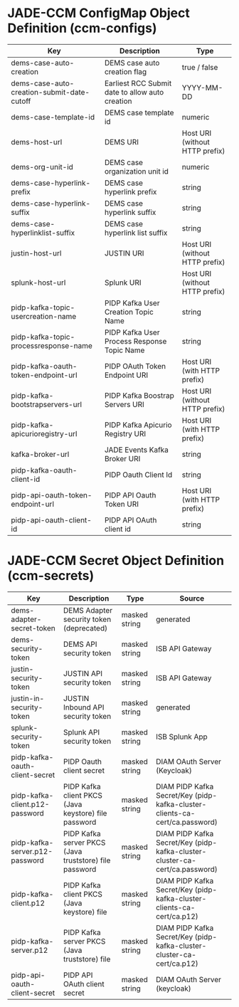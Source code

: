 # JADE-CCM ConfigMap Object Definition (ccm-configs)

| Key | Description | Type | 
| - | - | - |
| dems-case-auto-creation | DEMS case auto creation flag | true / false |
| dems-case-auto-creation-submit-date-cutoff | Earliest RCC Submit date to allow auto creation | YYYY-MM-DD |
| dems-case-template-id | DEMS case template id | numeric |
| dems-host-url | DEMS URI | Host URI (without HTTP prefix) |
| dems-org-unit-id | DEMS case organization unit id | numeric |
| dems-case-hyperlink-prefix | DEMS case hyperlink prefix | string |
| dems-case-hyperlink-suffix | DEMS case hyperlink suffix | string |
| dems-case-hyperlinklist-suffix | DEMS case hyperlink list suffix | string |
| justin-host-url | JUSTIN URI | Host URI (without HTTP prefix) |
| splunk-host-url | Splunk URI | Host URI (without HTTP prefix) |
| pidp-kafka-topic-usercreation-name | PIDP Kafka User Creation Topic Name | string |
| pidp-kafka-topic-processresponse-name | PIDP Kafka User Process Response Topic Name | string |
| pidp-kafka-oauth-token-endpoint-url | PIDP OAuth Token Endpoint URI | Host URI (with HTTP prefix) |
| pidp-kafka-bootstrapservers-url | PIDP Kafka Boostrap Servers URI | Host URI (without HTTP prefix) |
| pidp-kafka-apicurioregistry-url | PIDP Kafka Apicurio Registry URI | Host URI (with HTTP prefix) |
| kafka-broker-url | JADE Events Kafka Broker URI | string |
| pidp-kafka-oauth-client-id | PIDP Oauth Client Id | string |
| pidp-api-oauth-token-endpoint-url | PIDP API Oauth Token URI | Host URI (with HTTP prefix) |
| pidp-api-oauth-client-id | PIDP API OAuth client id | string |

# JADE-CCM Secret Object Definition (ccm-secrets)

| Key | Description | Type | Source |
| - | - | - | - |
| dems-adapter-secret-token | DEMS Adapter security token (deprecated) | masked string | generated |
| dems-security-token | DEMS API security token | masked string | ISB API Gateway |
| justin-security-token | JUSTIN API security token | masked string | ISB API Gateway |
| justin-in-security-token | JUSTIN Inbound API security token | masked string | generated |
| splunk-security-token | Splunk API security token | masked string | ISB Splunk App |
| pidp-kafka-oauth-client-secret | PIDP Oauth client secret | masked string | DIAM OAuth Server (Keycloak) |
| pidp-kafka-client.p12-password | PIDP Kafka client PKCS (Java keystore) file password | masked string | DIAM PIDP Kafka Secret/Key (pidp-kafka-cluster-clients-ca-cert/ca.password) |
| pidp-kafka-server.p12-password | PIDP Kafka server PKCS (Java truststore) file password | masked string | DIAM PIDP Kafka Secret/Key (pidp-kafka-cluster-cluster-ca-cert/ca.password) |
| pidp-kafka-client.p12 | PIDP Kafka client PKCS (Java keystore) file | masked string | DIAM PIDP Kafka Secret/Key (pidp-kafka-cluster-clients-ca-cert/ca.p12) |
| pidp-kafka-server.p12 | PIDP Kafka server PKCS (Java truststore) file | masked string | DIAM PIDP Kafka Secret/Key (pidp-kafka-cluster-cluster-ca-cert/ca.p12) |
| pidp-api-oauth-client-secret | PIDP API OAuth client secret | masked string | DIAM OAuth Server (keycloak)